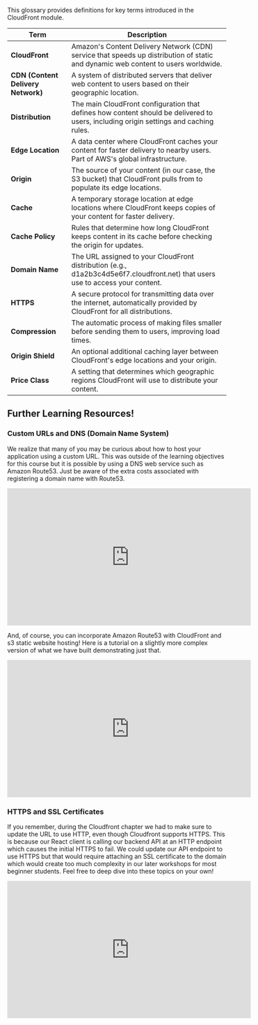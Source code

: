 This glossary provides definitions for key terms introduced in the CloudFront module.

| Term | Description |
|------|-------------|
| **CloudFront** | Amazon's Content Delivery Network (CDN) service that speeds up distribution of static and dynamic web content to users worldwide. |
| **CDN (Content Delivery Network)** | A system of distributed servers that deliver web content to users based on their geographic location. |
| **Distribution** | The main CloudFront configuration that defines how content should be delivered to users, including origin settings and caching rules. |
| **Edge Location** | A data center where CloudFront caches your content for faster delivery to nearby users. Part of AWS's global infrastructure. |
| **Origin** | The source of your content (in our case, the S3 bucket) that CloudFront pulls from to populate its edge locations. |
| **Cache** | A temporary storage location at edge locations where CloudFront keeps copies of your content for faster delivery. |
| **Cache Policy** | Rules that determine how long CloudFront keeps content in its cache before checking the origin for updates. |
| **Domain Name** | The URL assigned to your CloudFront distribution (e.g., d1a2b3c4d5e6f7.cloudfront.net) that users use to access your content. |
| **HTTPS** | A secure protocol for transmitting data over the internet, automatically provided by CloudFront for all distributions. |
| **Compression** | The automatic process of making files smaller before sending them to users, improving load times. |
| **Origin Shield** | An optional additional caching layer between CloudFront's edge locations and your origin. |
| **Price Class** | A setting that determines which geographic regions CloudFront will use to distribute your content. |



## Further Learning Resources!
### Custom URLs and DNS (Domain Name System)

We realize that many of you may be curious about how to host your application using a custom URL. This was outside of the learning objectives for this course but it is possible by using a DNS web service such as Amazon Route53. Just be aware of the extra costs associated with registering a domain name with Route53.
<iframe width="560" height="315" src="https://www.youtube.com/embed/10JKpg-eqZU?si=RFRHSA56t8k50nHQ" title="YouTube video player" frameborder="0" allow="accelerometer; autoplay; clipboard-write; encrypted-media; gyroscope; picture-in-picture; web-share" referrerpolicy="strict-origin-when-cross-origin" allowfullscreen></iframe>

And, of course, you can incorporate Amazon Route53 with CloudFront and s3 static website hosting! Here is a tutorial on a slightly more complex version of what we have built demonstrating just that.

<iframe width="560" height="315" src="https://www.youtube.com/embed/mls8tiiI3uc?si=xmlHGdPI6BF2aVfF" title="YouTube video player" frameborder="0" allow="accelerometer; autoplay; clipboard-write; encrypted-media; gyroscope; picture-in-picture; web-share" referrerpolicy="strict-origin-when-cross-origin" allowfullscreen></iframe>


### HTTPS and SSL Certificates
If you remember, during the Cloudfront chapter we had to make sure to update the URL to use HTTP, even though Cloudfront supports HTTPS. This is because our React client is calling our backend API at an HTTP endpoint which causes the initial HTTPS to fail. We could update our API endpoint to use HTTPS but that would require attaching an SSL certificate to the domain which would create too much complexity in our later workshops for most beginner students. Feel free to deep dive into these topics on your own!
<iframe width="560" height="315" src="https://www.youtube.com/embed/j9QmMEWmcfo?si=xnYnwPVT8uTG6YXw" title="YouTube video player" frameborder="0" allow="accelerometer; autoplay; clipboard-write; encrypted-media; gyroscope; picture-in-picture; web-share" referrerpolicy="strict-origin-when-cross-origin" allowfullscreen></iframe>
